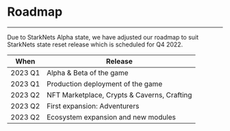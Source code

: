# Roadmap

---

Due to StarkNets Alpha state, we have adjusted our roadmap to suit StarkNets state reset release which is scheduled for Q4 2022.

| When    | Release                                     |
| ------- | ------------------------------------------- |
| 2023 Q1 | Alpha & Beta of the game                    |
| 2023 Q1 | Production deployment of the game           |
| 2023 Q2 | NFT Marketplace, Crypts & Caverns, Crafting |
| 2023 Q2 | First expansion: Adventurers                |
| 2023 Q2 | Ecosystem expansion and new modules         |
